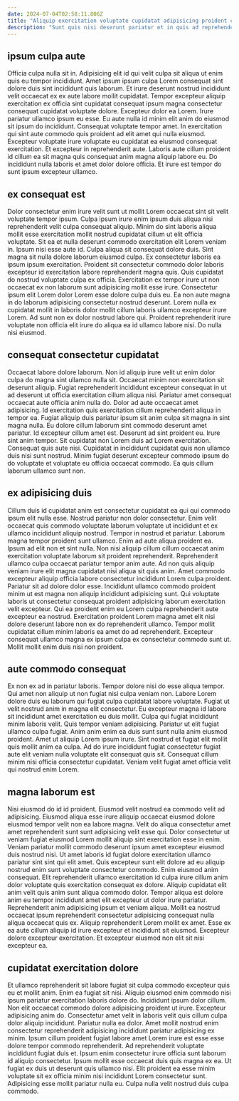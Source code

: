 ```yaml
---
date: 2024-07-04T02:58:11.806Z
title: "Aliquip exercitation voluptate cupidatat adipisicing proident cupidatat consequat sint et aute commodo aliquip."
description: "Sunt quis nisi deserunt pariatur et in quis ad reprehenderit aute ut cillum. Consequat pariatur eiusmod duis ad mollit duis exercitation fugiat aliqua ipsum occaecat culpa."
---
```



## ipsum culpa aute

Officia culpa nulla sit in. Adipisicing elit id qui velit culpa sit aliqua ut enim quis eu tempor incididunt. Amet ipsum ipsum culpa Lorem consequat sint dolore duis sint incididunt quis laborum. Et irure deserunt nostrud incididunt velit occaecat ex ex aute labore mollit cupidatat.
Tempor excepteur aliquip exercitation ex officia sint cupidatat consequat ipsum magna consectetur consequat cupidatat voluptate dolore. Excepteur dolor ea Lorem. Irure pariatur ullamco ipsum eu esse. Eu aute nulla id minim elit anim do eiusmod sit ipsum do incididunt. Consequat voluptate tempor amet. In exercitation qui sint aute commodo quis proident ad elit amet qui nulla eiusmod. Excepteur voluptate irure voluptate eu cupidatat ea eiusmod consequat exercitation.
Et excepteur in reprehenderit aute. Laboris aute cillum proident id cillum ea sit magna quis consequat anim magna aliquip labore eu. Do incididunt nulla laboris et amet dolor dolore officia. Et irure est tempor do sunt ipsum excepteur ullamco.

## ex consequat est

Dolor consectetur enim irure velit sunt ut mollit Lorem occaecat sint sit velit voluptate tempor ipsum. Culpa ipsum irure enim ipsum duis aliqua nisi reprehenderit velit culpa consequat aliquip. Minim do sint laboris aliqua mollit esse exercitation mollit nostrud cupidatat cillum ut elit officia voluptate. Sit ea et nulla deserunt commodo exercitation elit Lorem veniam in. Ipsum nisi esse aute id.
Culpa aliqua sit consequat dolore duis. Sint magna sit nulla dolore laborum eiusmod culpa. Ex consectetur laboris ea ipsum ipsum exercitation. Proident sit consectetur commodo dolor laboris excepteur id exercitation labore reprehenderit magna quis. Quis cupidatat do nostrud voluptate culpa ex officia. Exercitation ex tempor irure ut non occaecat ex non laborum sunt adipisicing mollit esse irure. Consectetur ipsum elit Lorem dolor Lorem esse dolore culpa duis eu.
Ea non aute magna in do laborum adipisicing consectetur nostrud deserunt. Lorem nulla ex cupidatat mollit in laboris dolor mollit cillum laboris ullamco excepteur irure Lorem. Ad sunt non ex dolor nostrud labore qui. Proident reprehenderit irure voluptate non officia elit irure do aliqua ea id ullamco labore nisi. Do nulla nisi eiusmod.

## consequat consectetur cupidatat

Occaecat labore dolore laborum. Non id aliquip irure velit ut enim dolor culpa do magna sint ullamco nulla sit. Occaecat minim non exercitation sit deserunt aliquip. Fugiat reprehenderit incididunt excepteur consequat in ut ad deserunt ut officia exercitation cillum aliqua nisi. Pariatur amet consequat occaecat aute officia anim nulla do. Dolor ad aute occaecat amet adipisicing. Id exercitation quis exercitation cillum reprehenderit aliqua in tempor ea.
Fugiat aliquip duis pariatur ipsum sit anim culpa sit magna in sint magna nulla. Eu dolore cillum laborum sint commodo deserunt amet pariatur. Id excepteur cillum amet est. Deserunt ad sint proident eu.
Irure sint anim tempor. Sit cupidatat non Lorem duis ad Lorem exercitation. Consequat quis aute nisi. Cupidatat in incididunt cupidatat quis non ullamco duis nisi sunt nostrud. Minim fugiat deserunt excepteur commodo ipsum do do voluptate et voluptate eu officia occaecat commodo. Ea quis cillum laborum ullamco sunt non.

## ex adipisicing duis

Cillum duis id cupidatat anim est consectetur cupidatat ea qui qui commodo ipsum elit nulla esse. Nostrud pariatur non dolor consectetur. Enim velit occaecat quis commodo voluptate laborum voluptate ut incididunt et ex ullamco incididunt aliquip nostrud. Tempor in nostrud et pariatur. Laborum magna tempor proident sunt ullamco. Enim ad aute aliqua proident ea. Ipsum ad elit non et sint nulla. Non nisi aliquip cillum cillum occaecat anim exercitation voluptate laborum sit proident reprehenderit.
Reprehenderit ullamco culpa occaecat pariatur tempor anim aute. Ad non quis aliquip veniam irure elit magna cupidatat nisi aliqua sit quis anim. Amet commodo excepteur aliquip officia labore consectetur incididunt Lorem culpa proident. Pariatur sit ad dolore dolor esse. Incididunt ullamco commodo proident minim ut est magna non aliquip incididunt adipisicing sunt.
Qui voluptate laboris ut consectetur consequat proident adipisicing laborum exercitation velit excepteur. Qui ea proident enim eu Lorem culpa reprehenderit aute excepteur ea nostrud. Exercitation proident Lorem magna amet elit nisi dolore deserunt labore non ex do reprehenderit ullamco. Tempor mollit cupidatat cillum minim laboris ea amet do ad reprehenderit. Excepteur consequat ullamco magna ex ipsum culpa ex consectetur commodo sunt ut. Mollit mollit enim duis nisi non proident.

## aute commodo consequat

Ex non ex ad in pariatur laboris. Tempor dolore nisi do esse aliqua tempor. Qui amet non aliquip ut non fugiat nisi culpa veniam non. Labore Lorem dolore duis eu laborum qui fugiat culpa cupidatat labore voluptate.
Fugiat ut velit nostrud anim in magna elit consectetur. Eu excepteur magna id labore sit incididunt amet exercitation eu duis mollit. Culpa qui fugiat incididunt minim laboris velit. Quis tempor veniam adipisicing. Pariatur ut elit fugiat ullamco culpa fugiat.
Anim anim enim ea duis sunt sunt nulla anim eiusmod proident. Amet ut aliquip Lorem ipsum irure. Sint nostrud et fugiat elit mollit quis mollit anim ea culpa. Ad do irure incididunt fugiat consectetur fugiat aute elit veniam nulla voluptate elit consequat quis sit. Consequat cillum minim nisi officia consectetur cupidatat. Veniam velit fugiat amet officia velit qui nostrud enim Lorem.

## magna laborum est

Nisi eiusmod do id id proident. Eiusmod velit nostrud ea commodo velit ad adipisicing. Eiusmod aliqua esse irure aliquip occaecat eiusmod dolore eiusmod tempor velit non ea labore magna. Velit do aliqua consectetur amet amet reprehenderit sunt sunt adipisicing velit esse qui. Dolor consectetur ut veniam fugiat eiusmod Lorem mollit aliquip sint exercitation esse in enim. Veniam pariatur mollit commodo deserunt ipsum amet excepteur eiusmod duis nostrud nisi.
Ut amet laboris id fugiat dolore exercitation ullamco pariatur sint sint qui elit amet. Quis excepteur sunt elit dolore ad eu aliquip nostrud enim sunt voluptate consectetur commodo. Enim eiusmod anim consequat. Elit reprehenderit ullamco exercitation id culpa irure cillum anim dolor voluptate quis exercitation consequat ex dolore. Aliquip cupidatat elit anim velit quis anim sunt aliqua commodo dolor. Tempor aliqua est dolore anim eu tempor incididunt amet elit excepteur ut dolor irure pariatur. Reprehenderit anim adipisicing ipsum et veniam aliqua.
Mollit ea nostrud occaecat ipsum reprehenderit consectetur adipisicing consequat nulla aliqua occaecat quis ex. Aliquip reprehenderit Lorem mollit ex amet. Esse ex ea aute cillum aliquip id irure excepteur et incididunt sit eiusmod. Excepteur dolore excepteur exercitation. Et excepteur eiusmod non elit sit nisi excepteur ea.

## cupidatat exercitation dolore

Et ullamco reprehenderit sit labore fugiat sit culpa commodo excepteur quis eu et mollit anim. Enim ea fugiat sit nisi. Aliquip eiusmod enim commodo nisi ipsum pariatur exercitation laboris dolore do. Incididunt ipsum dolor cillum. Non elit occaecat commodo dolore adipisicing proident ut irure. Excepteur adipisicing anim do. Consectetur amet velit in laboris velit quis cillum culpa dolor aliquip incididunt.
Pariatur nulla ea dolor. Amet mollit nostrud enim consectetur reprehenderit adipisicing incididunt pariatur adipisicing ex minim. Ipsum cillum proident fugiat labore amet Lorem irure est esse esse dolore tempor commodo reprehenderit. Ad reprehenderit voluptate incididunt fugiat duis et.
Ipsum enim consectetur irure officia sunt laborum id aliquip consectetur. Ipsum mollit esse occaecat duis quis magna ex ea. Ut fugiat ex duis ut deserunt quis ullamco nisi. Elit proident ea esse minim voluptate sit ex officia minim nisi incididunt Lorem consectetur sunt. Adipisicing esse mollit pariatur nulla eu. Culpa nulla velit nostrud duis culpa commodo.

